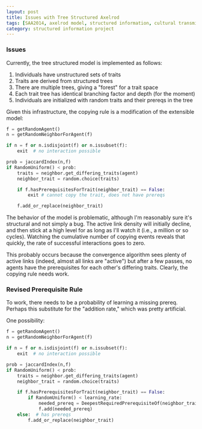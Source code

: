 ```yaml
---
layout: post
title: Issues with Tree Structured Axelrod
tags: [SAA2014, axelrod model, structured information, cultural transmission, experiments,  experiment-semanticaxelrod]
category: structured information project
---
```


### Issues ###

Currently, the tree structured model is implemented as follows:

1.  Individuals have unstructured sets of traits
1.  Traits are derived from structured trees
1.  There are multiple trees, giving a "forest" for a trait space
1.  Each trait tree has identical branching factor and depth (for the moment)
1.  Individuals are initialized with random traits and their prereqs in the tree

Given this infrastructure, the copying rule is a modification of the extensible model:

```python
f = getRandomAgent()
n = getRandomNeighborForAgent(f)

if n = f or n.isdisjoint(f) or n.issubset(f):
	exit  # no interaction possible

prob = jaccardIndex(n,f)
if RandomUniform() < prob:
	traits = neighbor.get_differing_traits(agent)
	neighbor_trait = random.choice(traits)

	if f.hasPrerequisitesForTrait(neighbor_trait) == False:
		exit # cannot copy the trait, does not have prereqs

	f.add_or_replace(neighbor_trait)
```

The behavior of the model is problematic, although I'm reasonably sure it's structural and not simply a bug.  The active link density will initially decline, and then stick at a high level for as long as I'll watch it (i.e., a million or so cycles).  Watching the cumulative number of copying events reveals that quickly, the rate of successful interactions goes to zero.  

This probably occurs because the convergence algorithm sees plenty of active links (indeed, almost all links are "active") but after a few passes, no agents have the prerequisites for each other's differing traits.  Clearly, the copying rule needs work.  

### Revised Prerequisite Rule ###

To work, there needs to be a probability of learning a missing prereq.  Perhaps this substitute for the "addition rate," which was pretty artificial.  

One possibility:

```python
f = getRandomAgent()
n = getRandomNeighborForAgent(f)

if n = f or n.isdisjoint(f) or n.issubset(f):
	exit  # no interaction possible

prob = jaccardIndex(n,f)
if RandomUniform() < prob:
	traits = neighbor.get_differing_traits(agent)
	neighbor_trait = random.choice(traits)

	if f.hasPrerequisitesForTrait(neighbor_trait) == False:
		if RandomUniform() < learning_rate:
			needed_prereq = DeepestRequiredPrerequisiteOf(neighbor_trait)
			f.add(needed_prereq)
	else:  # has prereqs
		f.add_or_replace(neighbor_trait)
```

